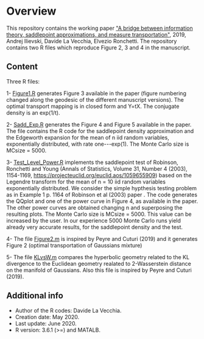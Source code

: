 # Overview

This repository contains the working paper ["A bridge between information theory, saddlepoint approximations,
and measure transportation"](https://github.com/dvdlvc/MyGitHub/blob/Saddlepoint_MeasureTransportation/June_2020_MongeKantorovich_Saddlepoint.pdf), 2019, 
Andrej Ilievski, Davide La Vecchia, Elvezio Ronchetti. The repository  contains two R files which reproduce Figure 2, 3 and 4 
in the manuscript.

## Content

Three R files:

1- [Figure1.R](https://github.com/dvdlvc/MyGitHub/blob/Saddlepoint_MeasureTransportation/Figure1.R) generates Figure 3 
available in the paper (figure numbering changed along the geodesic of the different manuscript versions). The optimal transport mapping is in closed form and Y=tX. The conjugate density is an exp(1/t).

2- [Sadd_Exp.R](https://github.com/dvdlvc/MyGitHub/blob/Saddlepoint_MeasureTransportation/Sadd_Exp.R) generates the Figure 4 
and Figure 5 available in the paper. The file contains the R code for the saddlepoint density approximation and the 
Edgeworth expansion for the mean of n iid random variables, exponentially distributed, with rate one---exp(1). The Monte Carlo size is MCsize = 5000.

3- [Test_Level_Power.R](https://github.com/dvdlvc/MyGitHub/blob/Saddlepoint_MeasureTransportation/Test_Level_Power.R) 
implements the saddlepoint test of Robinson, Ronchetti and Young (Annals of Statistics, Volume 31, Number 4 (2003), 1154-1169, 
https://projecteuclid.org/euclid.aos/1059655909) based on the Legendre transform for the mean 
of n = 10 iid random variables exponentially distributed. We consider the simple hypthesis testing problem as in Example 1 p. 
1164 of Robinson et al (2003) paper . The code generates the QQplot and one of the power curve in Figure 4, as available in 
the paper. The other power curves are obtained changing n and superposing the resulting plots. The Monte Carlo size is MCsize = 5000. This value can be increased by the user. In our experience 5000 Monte Carlo runs yield already very accurate results, for the saddlepoint density and the test. 

4- The file [Figure2.m](https://github.com/dvdlvc/MyGitHub/blob/Saddlepoint_MeasureTransportation/Figure2.m) is inspired by Peyre and Cuturi (2019) and it generates Figure 2 (optimal transportation of Gaussians mixture)

5- The file [KLvsW.m](https://github.com/dvdlvc/MyGitHub/blob/Saddlepoint_MeasureTransportation/KLvsW.m) compares the hyperbolic geometry related to the KL divergence to the Euclidean geometry realated to 2-Wasserstein distance on the manifold of Gaussians. Also this file is inspired by Peyre and Cuturi (2019).

## Additional info
- Author of the R codes: Davide La Vecchia.
- Creation date: May 2020. 
- Last update: June 2020. 
- R version: 3.6.1 (>=) and MATALB.
